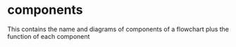 # components
This contains the name and diagrams of components of a flowchart plus the function of each component
